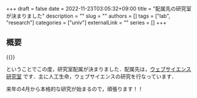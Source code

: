 +++
draft = false
date = 2022-11-23T03:05:32+09:00
title = "配属先の研究室が決まりました"
description = ""
slug = ""
authors = []
tags = ["lab", "research"]
categories = ["univ"]
externalLink = ""
series = []
+++

## 概要

{{<tweet id="1594897823975190529" user="Junya_Tsukuba" >}}

ということでこの度，研究室配属が決まりました．配属先は，[ウェブサイエンス研究室](https://websci.cs.tsukuba.ac.jp) です．主に人工生命，ウェブサイエンスの研究を行なっています．

来年の4月から本格的な研究が始まるので，頑張ります！！
